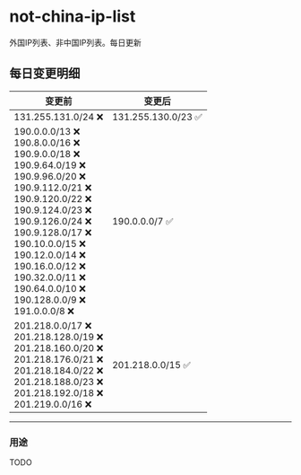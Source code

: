 # not-china-ip-list
外国IP列表、非中国IP列表。每日更新

每日变更明细
--------------------
|  变更前   | 变更后 |
|  ----  | ----  |
|  131.255.131.0/24 :x:  | 131.255.130.0/23 :white_check_mark: | 
|  190.0.0.0/13 :x: <br> 190.8.0.0/16 :x: <br> 190.9.0.0/18 :x: <br> 190.9.64.0/19 :x: <br> 190.9.96.0/20 :x: <br> 190.9.112.0/21 :x: <br> 190.9.120.0/22 :x: <br> 190.9.124.0/23 :x: <br> 190.9.126.0/24 :x: <br> 190.9.128.0/17 :x: <br> 190.10.0.0/15 :x: <br> 190.12.0.0/14 :x: <br> 190.16.0.0/12 :x: <br> 190.32.0.0/11 :x: <br> 190.64.0.0/10 :x: <br> 190.128.0.0/9 :x: <br> 191.0.0.0/8 :x: <br> | 190.0.0.0/7 :white_check_mark: | 
|  201.218.0.0/17 :x: <br> 201.218.128.0/19 :x: <br> 201.218.160.0/20 :x: <br> 201.218.176.0/21 :x: <br> 201.218.184.0/22 :x: <br> 201.218.188.0/23 :x: <br> 201.218.192.0/18 :x: <br> 201.219.0.0/16 :x: <br> | 201.218.0.0/15 :white_check_mark: | 

--------------------
### 用途
TODO
